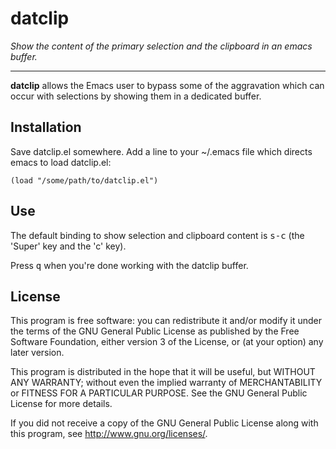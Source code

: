 # datclip

*Show the content of the primary selection and the clipboard in an emacs buffer.*

---

**datclip** allows the Emacs user to bypass some of the aggravation which can occur with selections by showing them in a dedicated buffer.

## Installation

Save datclip.el somewhere. Add a line to your ~/.emacs file which directs emacs to load datclip.el:

```
(load "/some/path/to/datclip.el")
```

## Use

The default binding to show selection and clipboard content is <kbd>s-c</kbd> (the 'Super' key and the 'c' key).

Press <kbd>q</kbd> when you're done working with the datclip buffer.

## License

This program is free software: you can redistribute it and/or modify it under the terms of the GNU General Public License as published by the Free Software Foundation, either version 3 of the License, or (at your option) any later version.

This program is distributed in the hope that it will be useful, but WITHOUT ANY WARRANTY; without even the implied warranty of MERCHANTABILITY or FITNESS FOR A PARTICULAR PURPOSE. See the GNU General Public License for more details.

If you did not receive a copy of the GNU General Public License along with this program, see http://www.gnu.org/licenses/.
